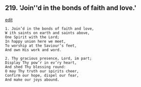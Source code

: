 
## 219.  'Join''d in the bonds of faith and love.'
[edit](https://docs.google.com/document/d/1j1jn4a24tIfzOv6YcsHD0bZ2ifNM4xKn/edit?mode=html)



    1. Join’d in the bonds of faith and love, 
    W ith saints on earth and saints above,
    One Spirit with the Lord;
    In happy union here we meet,
    To worship at the Saviour’s feet,
    And own His work and word.

    2. Thy gracious presence, Lord, im part; 
    Display Thy pow’r in ev’ry heart,
    And shed Thy blessing round:
    O may Thy truth our spirits cheer, 
    Confirm our hope, dispel our fear,
    And make our joys abound.
